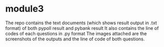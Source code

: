 # module3

The repo contains the text documents (which shows result output in .txt format) of both pypoll result and pybank result
It also contains the line of codes of each questions in .py format
The images attached are the screenshots of the outputs and the line of code of both questions.
